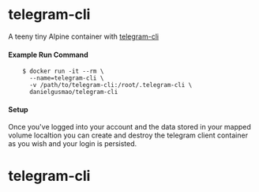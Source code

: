 # telegram-cli
A teeny tiny Alpine container with [telegram-cli](https://github.com/danielgusmao/telegram-cli)

#### Example Run Command
```
    $ docker run -it --rm \
      --name=telegram-cli \
      -v /path/to/telegram-cli:/root/.telegram-cli \
      danielgusmao/telegram-cli
```
#### Setup
Once you've logged into your account and the data stored in your mapped volume localtion you can create and destroy the telegram client container as you wish and your login is persisted.
# telegram-cli
